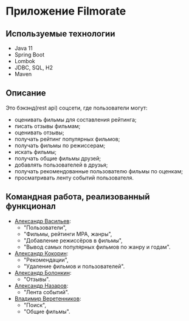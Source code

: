 # Приложение Filmorate

## Используемые технологии

- Java 11
- Spring Boot
- Lombok
- JDBC, SQL, H2
- Maven

## Описание

Это бэкэнд(rest api) соцсети, где пользователи могут:

- оценивать фильмы для составления рейтинга;
- писать отзывы фильмам;
- оценивать отзывы;
- получать рейтинг популярных фильмов;
- получать фильмы по режиссерам;
- искать фильмы;
- получать общие фильмы друзей;
- добавлять пользователей в друзья;
- получать рекомендованные пользователю фильмы по оценкам;
- просматривать ленту событий пользователя.

## Командная работа, реализованный функционал

- [Александр Васильев](https://github.com/notbadcodecom):
  +  "Пользователи",
  +  "Фильмы, рейтинги MPA, жанры",
  +  "Добавление режиссёров в фильмы",
  +  "Вывод самых популярных фильмов по жанру и годам".
- [Александр Кокорин](https://github.com/Akokorin89):
  +  "Рекомендации",
  +  "Удаление фильмов и пользователей".
- [Александр Болонкин](https://github.com/BolonkinAleksandr):
  +  "Отзывы".
- [Александр Назаров](https://github.com/9815444):
  +  "Лента событий".
- [Владимир Веретенников](https://github.com/TheRevoIt):
  +  "Поиск",
  +  "Общие фильмы".
